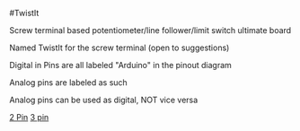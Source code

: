 #TwistIt

Screw terminal based potentiometer/line follower/limit switch ultimate board

Named TwistIt for the screw terminal (open to suggestions)

Digital in Pins are all labeled "Arduino" in the pinout diagram

Analog pins are labeled as such

Analog pins can be used as digital, NOT vice versa

[2 Pin](https://www.sparkfun.com/products/8432) [3 pin](https://www.sparkfun.com/products/8433)

